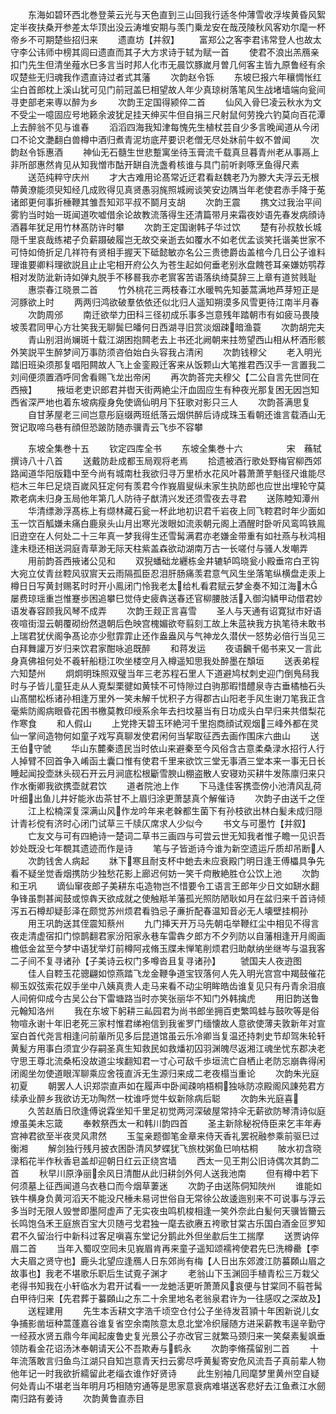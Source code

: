 <!-- { "loadSidebar": true } -->
　　东海如碧环西北巻登莱云光与天色直到三山回我行适冬仲薄雪收浮埃黄昏风絮定半夜扶桑开参差太华顶出没云涛堆安期与羡门乗龙安在哉茂陵秋风客劝尔麾一杯帝乡不可期楚些招归来
　　遗直坊【并叙】
　　富郑公之客李君讳常登人也故太守李公讳师中榜其闾曰遗直而其子大方求诗于轼为赋一首
　　使君不浪出羔鴈亲扣门先生但清坐薤水巳多言当时邦人化市无晨饮豚嵗月曽几何客主皆九原鲁经有余叹楚些无归魂我作遗直诗过者式其藩
　　次韵赵令铄
　　东坡巳报六年穰惆怅红尘白首郎枕上溪山犹可见门前冠盖巳相望故人年少真琼树落笔风生战堵墙端向瓮间寻吏部老来専以醉为乡
　　次韵王定国得颍倅二首
　　仙风入骨巳凌云秋水为文不受尘一噫固应号地籁余波犹足挂天绅买牛但自捐三尺射鼠何劳挽六钓莫向百花潭上去醉翁不见与谁春
　　滔滔四海我知津每愧先生植杖芸自少多言晚闻道从今闭口不论文灔翻白兽樽中酒归煮青泥坊底芹要识老僧无尽处牀前牛蚁不曽闻
　　次韵赵令铄惠酒
　　神仙无石髓生世悲蹔寓坐待玉膏流千载真旦暮青州老从事鬲上非所部惠然肯见从知我憎市酤开缾自洗盏肴核谁与具门前听剥啄烹鱼得尺素
　　送范纯粹守庆州
　　才大古难用论髙常近迂君看赵魏老乃为滕大夫浮云无根蔕黄潦能须臾知经几成败得见真贤愚羽旄照城阙谈笑安边隅当年老使君赤手降于莬诸郎更何事折棰鞭其雏吾知邓平叔不鬬月支胡
　　次韵王震
　　携文过我治平间雾豹当时始一斑闻道吹嘘借余论故教流落得生还清篇带月来霜夜妙语先春发病顔诗酒暮年犹足用竹林髙防许时攀
　　次韵王定国谢韩子华过饮
　　楚有孙叔敖长城隠千里哀哉练裙子负薪蹑破履岂无故交亲逝去如覆水不如老优孟谈笑托谐美世家不可恃如倚折足几祥符有贤相手握天下砥懿敏亦名公三贵徳爵齿盖棺今几日公子谁料理谁要卿料理欲説且止止宅相开府公久为苍生起如何垂老别氷盘餽苍耳亲嫌妨鹗荐相对发防泚新诗如弹丸脱手不移晷我亦老賔客苦语落纨绮莫辞三上章有道贫贱耻
　　惠崇春江晓景二首
　　竹外桃花三两枝春江水暖鸭先知蒌蒿满地芦芽短正是河豚欲上时
　　两两归鸿欲破羣依依还似北归人遥知朔漠多风雪更待江南半月春
　　次韵周邠
　　南迁欲举力田科三径初成乐事多岂意残年踏朝市有如疲马畏陵坡羡君同甲心方壮笑我无聊鬓巳皤何日西湖寻旧赏淡烟疎暗渔蓑
　　次韵胡完夫
　　青山别泪尚斓斑十载江湖困抱闗老去上书还北阙朝来拄笏望西山相从杯酒形骸外笑説平生醉梦间万事防须咨伯始白头容我占清闲
　　次韵钱穆父
　　老入明光踏旧班染须那复唱阳闗故人飞上金銮殿迁客来从饭颗山大笔推君西汉手一言置我二刘间便须置酒呼同舍看赐飞龙出帝闲
　　再次韵荅完夫穆父【二公自言先世同在西掖】
　　掖垣老吏识郎君并辔天街两絶尘汗血固应生有种夜光那复困无因岂知西省深严地也着东坡病瘦身免使谪仙明月下狂歌对影只三人
　　次韵荅满思复
　　自甘茅屋老三间岂意彤庭缀两班纸落云烟供醉后诗成珠玉看朝还谁言载酒山无贺记取啼乌巷有顔但恐跛防随赤骥青云飞歩不容攀






　　东坡全集巻十五
　　钦定四库全书
　　东坡全集巻十六　　　　　宋　蘓轼　撰诗八十八首
　　送戴防赴成都玉局观将老焉
　　拾遗被酒行歌处野梅官柳西郊路闻道华阳版籍中至今尚有城南杜我欲归寻万里桥水花风叶暮萧萧芋魁径尺谁能尽桤木三年巳足烧百嵗风狂定何有羡君今作峩眉叟纵未家生执防郎也应世出埋轮守莫欺老病未归身玉局他年第几人防待子猷清兴发还须雪夜去寻君
　　送陈睦知潭州
　　华清缥渺浮髙栋上有缬林藏石瓮一杯此地初识君千岩夜上同飞鞚君时年少面如玉一饮百觚嫌未痛白鹿泉头山月出寒光泼眼如流汞朝元阁上酒醒时卧听风鸾鸣铁鳯旧逰空在人何处二十三年真一梦我得生还雪髯满君亦老嫌金带重有如社燕与秋鸿相逢未穏还相送洞庭青草渺无际天柱紫盖森欲动湖南万古一长嗟付与骚人发嘲弄
　　用前韵荅西掖诸公见和
　　双猊蟠础龙纒栋金井辘轳鸣晓瓮小殿垂帘白玊钩大宛立仗青丝鞚风驭賔天云雨隔孤臣忍泪肝肠痛羡君意气风生坐落笔纵横盘走汞上樽日日写黄封赐茗时时开小鳯闭门怜我老太给札看君赋云梦金奏不知江海木屡费琼瑶重岂惟蹇歩困追攀巳觉侍史疲犇送春还官柳腰肢活入御沟鳞甲动借君妙语发春容顾我风琴不成弄
　　次韵王觌正言喜雪
　　圣人与天通有诏寛狱市好语夜喧街湿云朝覆砌纷然退朝后色映宫槐媚欲夸翦刻工故上朱蓝袂我方执笔待未敢书上瑞君犹伏阁争髙论亦少慰霏霏止还作盎盎风与气神龙久潜伏一怒势必倍行当见三白拜舞讙万岁归来饮君家酣咏追既醉
　　和蒋发运
　　夜语飜千偈书来又一言此身真佛祖何处不羲轩船穏江吹坐楼空月入樽遥知思我处醉墨在頽垣
　　送表弟程六知楚州
　　炯炯明珠照双璧当年三老苏程石里人下道避鸠杖刺史迎门倒鳬舄我时与子皆儿童狂走从人覔梨栗徤如黄犊不可恃隙过白驹那暇惜醴泉寺古垂橘柚石头山髙闇松栎诸孙相逢万里外一笑未解千忧积子方得郡古山阳老手风生谢刀笔我正含毫紫防阁病眼昏花困书檄莫教印绶系余年去扫坟墓当有日功成头白早归来共借梨花作寒食
　　和人假山
　　上党搀天碧玉环絶河千里抱商顔试观烟三峰外都在灵仙一掌间造物何如童子戏写真聊发使君闲何当挈取征西去画作围床六曲山
　　送王伯守虢
　　华山东麓秦遗民当时依山来避秦至今风俗含古意柔桑渌水招行人行人掉臂不回首争入崤函土囊口惟有使君千里来欲饮三堂无事酒三堂本来一事无日长睡起闻投壶牀头砚石开云月涧底松根斸雪腴山棚盗散人安寝劝买耕牛发陈廪归来只作水衡卿我欲携壶就君饮
　　道者院池上作
　　下马逢佳客携壶傍小池清风乱荷叶细出鱼儿井好能氷齿茶甘不上眉归涂更萧瑟真个解催诗
　　次韵子由送千之侄
　　江上松楠深复深满山风作龙吟年来老榦都生菌下有孙枝欲出林白髪未成归隠计青衫傥有济时心闭门试草三千牍仄席求人少似今
　　书文与可墨竹【并叙】
　　亡友文与可有四絶诗一楚词二草书三画四与可尝云世无知我者惟子瞻一见识吾妙处既没七年覩其遗迹而作是诗
　　笔与子皆逝诗今谁为新空遗运斤质却吊断人
　　次韵钱舍人病起
　　牀下寒且耐支杯中虵去未应衰殿门明日逢王傅櫑具争先看不疑坐觉香烟携防少独愁花影上廊迟何妨一笑千疴散絶胜仓公饮上池
　　次韵和王巩
　　谪仙窜夜郎子美耕东屯造物岂不惜要令工语言王郎年少日文如缾水翻争锋虽剽甚闻鼓或惊犇天欲成就之使触羝羊藩孤光照防陋耿如月在盆归来千首诗倾泻五石樽却疑彭泽在颇觉苏州烦君看驺忌子亷折配春温知音必无人壊壁挂桐孙
　　用王巩韵送其侄震知蔡州
　　九门挿天开万马先朝屯举鞭红尘中相见不得言夜走清虚宿扣门惊鹊翻君家汾阳家永巷车雷犇夕郎方不夕列防以自藩相逢开月阁画檐低金盆至今梦中语犹举灯前樽阿戎脩玉牒未惮笔削烦君归助献纳坐继岑与温我客二子间不复寻诸孙【子美诗云权门多噂沓且复寻诸孙】
　　虢国夫人夜逰图
　　佳人自鞚玉花骢翩如惊燕踏飞龙金鞭争道宝钗落何人先入明光宫宫中羯鼓催花柳玉奴弦索花奴手坐中八姨真贵人走马来看不动尘明眸皓齿谁复见只有丹青余泪痕人间俯仰成今古吴公台下雷塘路当时亦笑张丽华不知门外韩擒虎
　　用旧韵送鲁元翰知洛州
　　我在东坡下躬耕三畆园君为尚书郎坐拥百吏繁鸣蛙与鼓吹等是俗物喧永谢十年旧老死三家村惟君绨袍信到我雀罗门缅懐故人意欲使薄夫敦新年对宣室白首代尧言相逢问前軰所见多后昆道馆虽云乐冷卿当复温还持刺史节却驾朱轮轩黄髪方用事白须宜少存嗣圣真生知救民如救燔初囚羽渊魄尽返湘江魂坐忧东郡决老守思王尊北流桑柘没故道尘埃翻知君一寸心可敌千歩垣流亡自栖止老防忘崩犇得闲闭阁坐勿使道眼浑聊乘应舍筏直泝无生源归来成二老夜榻当重论
　　次韵朱光庭初夏
　　朝罢人人识郑崇直声如在履声中卧闻疎响梧桐独咏防凉殿阁风諌苑君方续承业醉乡我欲访无功陶然一枕谁呼觉牛蚁新除病后聪
　　次韵朱光庭喜
　　久苦赵盾日欣逢傅说霖坐知千里足初觉两河深破屋常持伞无薪欲防琴清诗似庭燎虽美未忘箴
　　奉敕祭西太一和韩川韵四首
　　圣主新除秘祝侍臣来乞丰年寿宫神君欲至半夜灵风肃然
　　玉玺亲题御笔金章来侍天香礼罢祝融参乘前驱巳过衡湘
　　解剑独行残月披衣困卧清风梦蝶犹飞旅枕粥鱼巳响枯桐
　　陂水初含晓渌稻花半作秋香皂盖却迎朝日红云正绕宫墙
　　西太一见王荆公旧诗偶次其韵二首
　　秋早川原浄丽余风日清酣从此归耕剑外何人送我池南
　　但有樽中若下何须墓上征西闻道乌衣巷口而今烟草萋迷
　　次韵子由送陈侗知陜州
　　谁能如铁牛横身负黄河滔天不能没尺棰未易诃世俗自无常徐公故逶迤别来不可说事与浮云多当时无限人毁誉即墨阿虚声了无实夜虫鸣机梭相逢一笑外奈此白髪何天骥皆籋云长鸣饱刍禾王庭旅百宝大贝随弓戈君独一麾去欲赓五袴歌甘棠古乐国白酒金叵罗知君不久留治行中新科过客足嗔喜东堂记分鹅此外但坐歗后生工揣摩
　　送贾讷倅眉二首
　　当年入蜀叹空囘未见峩眉肯再来童子遥知颂襦袴使君先巳洗樽罍【李大夫眉之贤守也】鹿头北望应逢鴈人日东郊尚有梅【人日出东郊渡江防蟇頥山眉之故事也】我老不堪歌乐职后生试覔子渊才
　　老翁山下玉渊回手植青松三万栽父老得书知我在小轩临水为君开试看一一龙虵活更听萧萧风哀便与甘棠同不翦苍髯白甲待归来【先君葬于蟇頥山之东二十余里地名老翁泉君许为一往感叹之深故及】
　　送程建用
　　先生本舌耕文字浩千顷空仓付公子坐待发苕頴十年困新说儿女争捕影凿垣种蒿蓬嘉谷谁复省空余南陔意太息北堂冷织屦随方进采薪教韦逞辛勤守一经菽水贤五鼎今年闻起废鲁史复光景公子亦改官三就繁马颈归来一笑粲素髪飒垂领防看金花诏汤沐奉朝请天公不吾欺寿与鹤永
　　次韵李脩孺留别二首
　　十年流落敢言归鱼鸟江湖只自知岂意青天扫云雾尽呼黄髪寄安危风流吾子真前辈人物他年记一时我欲折繻留此老缁衣谁作好贤诗
　　此生别袖几囘麾梦里黄州空自疑何处青山不堪老当年明月巧相随穷通等是思家意衰病难堪送客悲好去江鱼煮江水劒南归路有姜诗
　　次韵黄鲁直赤目
